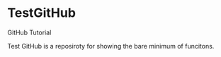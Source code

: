 # TestGitHub
GitHub Tutorial

Test GitHub is a reposiroty for showing the bare minimum of funcitons.

